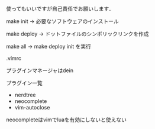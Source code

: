 使ってもいいですが自己責任でお願いします．

make init -> 必要なソフトウェアのインストール

make deploy -> ドットファイルのシンボリックリンクを作成

make all -> make deploy init を実行

.vimrc

プラグインマネージャはdein

プラグイン一覧
* nerdtree
* neocomplete
* vim-autoclose

neocompleteはvimでluaを有効にしないと使えない
